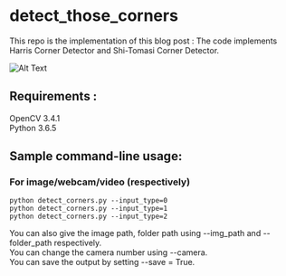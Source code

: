 # detect_those_corners

This repo is the implementation of this blog post : 
The code implements Harris Corner Detector and Shi-Tomasi Corner Detector.

![Alt Text](https://github.com/nishagandhi/detect_those_corners/raw/master/output/sample_webcam_output.gif)

## Requirements : 
OpenCV 3.4.1 <br/>
Python 3.6.5


## Sample command-line usage:

### For image/webcam/video (respectively)
```
python detect_corners.py --input_type=0
python detect_corners.py --input_type=1
python detect_corners.py --input_type=2
```
You can also give the image path, folder path using --img_path and --folder_path respectively.<br/> You can change the camera number using --camera. <br/> You can save the output by setting --save = True.

